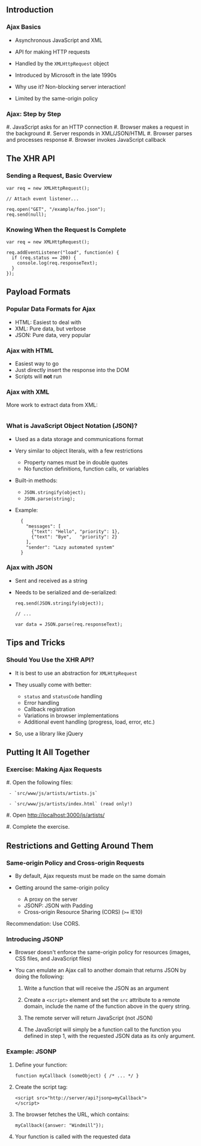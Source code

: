 ## Introduction

### Ajax Basics

  - Asynchronous JavaScript and XML

  - API for making HTTP requests

  - Handled by the `XMLHttpRequest` object

  - Introduced by Microsoft in the late 1990s

  - Why use it? Non-blocking server interaction!

  - Limited by the same-origin policy

### Ajax: Step by Step

  #. JavaScript asks for an HTTP connection
  #. Browser makes a request in the background
  #. Server responds in XML/JSON/HTML
  #. Browser parses and processes response
  #. Browser invokes JavaScript callback

## The XHR API

### Sending a Request, Basic Overview

~~~ {.javascript}
var req = new XMLHttpRequest();

// Attach event listener...

req.open("GET", "/example/foo.json");
req.send(null);
~~~

### Knowing When the Request Is Complete

~~~ {.javascript}
var req = new XMLHttpRequest();

req.addEventListener("load", function(e) {
  if (req.status == 200) {
    console.log(req.responseText);
  }
});
~~~

## Payload Formats

### Popular Data Formats for Ajax

  - HTML: Easiest to deal with
  - XML: Pure data, but verbose
  - JSON: Pure data, very popular

### Ajax with HTML

  - Easiest way to go
  - Just directly insert the response into the DOM
  - Scripts will **not** run

### Ajax with XML

More work to extract data from XML:

~~~ {.javascript insert="../../src/examples/js/xml-ajax.js" token="load"}
~~~

### What is JavaScript Object Notation (JSON)?

<div class="notes">

  - Used as a data storage and communications format

  - Very similar to object literals, with a few restrictions
    -   Property names must be in double quotes
    -   No function definitions, function calls, or variables

</div>

  - Built-in methods:
    -   `JSON.stringify(object);`
    -   `JSON.parse(string);`
  - Example:

    ~~~ {.example}
      {
        "messages": [
          {"text": "Hello", "priority": 1},
          {"text": "Bye",   "priority": 2}
        ],
        "sender": "Lazy automated system"
      }

    ~~~

### Ajax with JSON

  - Sent and received as a string
  - Needs to be serialized and de-serialized:

    ~~~ {.javascript}
    req.send(JSON.stringify(object));

    // ...

    var data = JSON.parse(req.responseText);
    ~~~

## Tips and Tricks

### Should You Use the XHR API?

  - It is best to use an abstraction for `XMLHttpRequest`

  - They usually come with better:
    -   `status` and `statusCode` handling
    -   Error handling
    -   Callback registration
    -   Variations in browser implementations
    -   Additional event handling (progress, load, error, etc.)
  - So, use a library like jQuery

## Putting It All Together

### Exercise: Making Ajax Requests

  #. Open the following files:

     - `src/www/js/artists/artists.js`

     - `src/www/js/artists/index.html` (read only!)

  #. Open <http://localhost:3000/js/artists/>

  #. Complete the exercise.

## Restrictions and Getting Around Them

### Same-origin Policy and Cross-origin Requests

  - By default, Ajax requests must be made on the same domain

  - Getting around the same-origin policy
    -   A proxy on the server
    -   JSONP: JSON with Padding
    -   Cross-origin Resource Sharing (CORS) (`>=` IE10)

Recommendation: Use CORS.

### Introducing JSONP

  - Browser doesn't enforce the same-origin policy for resources
    (images, CSS files, and JavaScript files)

  - You can emulate an Ajax call to another domain that returns JSON by
    doing the following:

    1.  Write a function that will receive the JSON as an argument

    2.  Create a `<script>` element and set the `src` attribute to a
        remote domain, include the name of the function above in the
        query string.

    3.  The remote server will return JavaScript (not JSON)

    4.  The JavaScript will simply be a function call to the function
        you defined in step 1, with the requested JSON data as its only
        argument.

### Example: JSONP

1.  Define your function:

    ~~~ {.javascript}
    function myCallback (someObject) { /* ... */ }
    ~~~

2.  Create the script tag:

    ~~~ {.html}
    <script src="http://server/api?jsonp=myCallback">
    </script>
    ~~~

3.  The browser fetches the URL, which contains:

    ~~~ {.javascript}
    myCallback({answer: "Windmill"});
    ~~~

4.  Your function is called with the requested data
